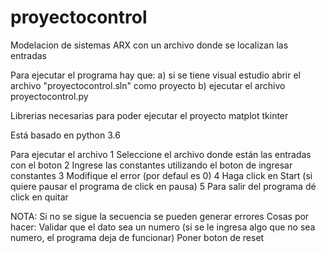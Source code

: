 # proyectocontrol
Modelacion de sistemas ARX con un archivo donde se localizan las entradas

Para ejecutar el programa hay que:
  a) si se tiene visual estudio abrir el archivo "proyectocontrol.sln" como proyecto
  b) ejecutar el archivo proyectocontrol.py

Librerias necesarias para poder ejecutar el proyecto
matplot
tkinter

Está basado en python 3.6

Para ejecutar el archivo
1 Seleccione el archivo donde están las entradas con el boton
2 Ingrese las constantes utilizando el boton de ingresar constantes
3 Modifique el error (por defaul es 0)
4 Haga click en Start (si quiere pausar el programa de click en pausa)
5 Para salir del programa dé click en quitar

NOTA: Si no se sigue la secuencia se pueden generar errores
Cosas por hacer: Validar que el dato sea un numero (si se le ingresa algo que no sea numero, el programa deja de funcionar)
Poner boton de reset
